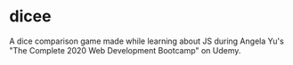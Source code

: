 # dicee
A dice comparison game made while learning about JS during Angela Yu's "The Complete 2020 Web Development Bootcamp" on Udemy.

